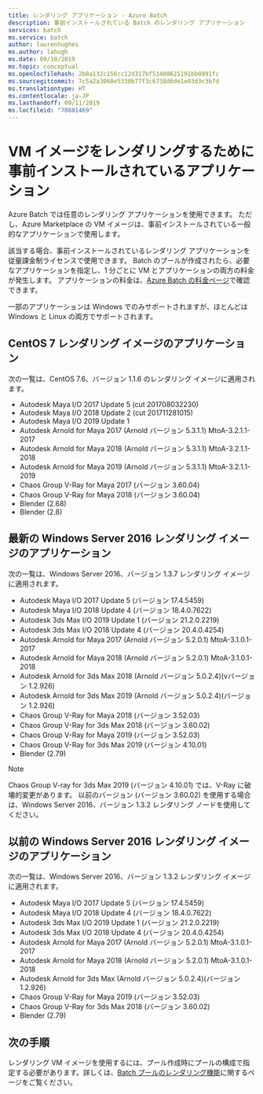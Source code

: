 ```yaml
---
title: レンダリング アプリケーション - Azure Batch
description: 事前インストールされている Batch のレンダリング アプリケーション
services: batch
ms.service: batch
author: laurenhughes
ms.author: lahugh
ms.date: 09/10/2019
ms.topic: conceptual
ms.openlocfilehash: 2b0a132c156cc12d317bf51488625191bb8091fc
ms.sourcegitcommit: 7c5a2a3068e5330b77f3c6738d6de1e03d3c3b7d
ms.translationtype: HT
ms.contentlocale: ja-JP
ms.lasthandoff: 09/11/2019
ms.locfileid: "70881469"
---
```

# <a name="pre-installed-applications-on-rendering-vm-images"></a>VM イメージをレンダリングするために事前インストールされているアプリケーション

Azure Batch では任意のレンダリング アプリケーションを使用できます。 ただし、Azure Marketplace の VM イメージは、事前インストールされている一般的なアプリケーションで使用します。

該当する場合、事前インストールされているレンダリング アプリケーションを従量課金制ライセンスで使用できます。 Batch のプールが作成されたら、必要なアプリケーションを指定し、1 分ごとに VM とアプリケーションの両方の料金が発生します。 アプリケーションの料金は、[Azure Batch の料金ページ](https://azure.microsoft.com/pricing/details/batch/#graphic-rendering)で確認できます。

一部のアプリケーションは Windows でのみサポートされますが、ほとんどは Windows と Linux の両方でサポートされます。

## <a name="applications-on-centos-7-rendering-images"></a>CentOS 7 レンダリング イメージのアプリケーション

次の一覧は、CentOS 7.6、バージョン 1.1.6 のレンダリング イメージに適用されます。

* Autodesk Maya I/O 2017 Update 5 (cut 201708032230)
* Autodesk Maya I/O 2018 Update 2 (cut 201711281015)
* Autodesk Maya I/O 2019 Update 1
* Autodesk Arnold for Maya 2017 (Arnold バージョン 5.3.1.1) MtoA-3.2.1.1-2017
* Autodesk Arnold for Maya 2018 (Arnold バージョン 5.3.1.1) MtoA-3.2.1.1-2018
* Autodesk Arnold for Maya 2019 (Arnold バージョン 5.3.1.1) MtoA-3.2.1.1-2019
* Chaos Group V-Ray for Maya 2017 (バージョン 3.60.04)
* Chaos Group V-Ray for Maya 2018 (バージョン 3.60.04)
* Blender (2.68)
* Blender (2.8)

## <a name="applications-on-latest-windows-server-2016-rendering-images"></a>最新の Windows Server 2016 レンダリング イメージのアプリケーション

次の一覧は、Windows Server 2016、バージョン 1.3.7 レンダリング イメージに適用されます。

* Autodesk Maya I/O 2017 Update 5 (バージョン 17.4.5459)
* Autodesk Maya I/O 2018 Update 4 (バージョン 18.4.0.7622)
* Autodesk 3ds Max I/O 2019 Update 1 (バージョン 21.2.0.2219)
* Autodesk 3ds Max I/O 2018 Update 4 (バージョン 20.4.0.4254)
* Autodesk Arnold for Maya 2017 (Arnold バージョン 5.2.0.1) MtoA-3.1.0.1-2017
* Autodesk Arnold for Maya 2018 (Arnold バージョン 5.2.0.1) MtoA-3.1.0.1-2018
* Autodesk Arnold for 3ds Max 2018 (Arnold バージョン 5.0.2.4)(vバージョン 1.2.926)
* Autodesk Arnold for 3ds Max 2019 (Arnold バージョン 5.0.2.4)(バージョン 1.2.926)
* Chaos Group V-Ray for Maya 2018 (バージョン 3.52.03)
* Chaos Group V-Ray for 3ds Max 2018 (バージョン 3.60.02)
* Chaos Group V-Ray for Maya 2019 (バージョン 3.52.03)
* Chaos Group V-Ray for 3ds Max 2019 (バージョン 4.10.01)
* Blender (2.79)


> [!NOTE]
> Chaos Group V-ray for 3ds Max 2019 (バージョン 4.10.01) では、V-Ray に破壊的変更があります。 以前のバージョン (バージョン 3.60.02) を使用する場合は、Windows Server 2016、バージョン 1.3.2 レンダリング ノードを使用してください。

## <a name="applications-on-previous-windows-server-2016-rendering-images"></a>以前の Windows Server 2016 レンダリング イメージのアプリケーション

次の一覧は、Windows Server 2016、バージョン 1.3.2 レンダリング イメージに適用されます。

* Autodesk Maya I/O 2017 Update 5 (バージョン 17.4.5459)
* Autodesk Maya I/O 2018 Update 4 (バージョン 18.4.0.7622)  
* Autodesk 3ds Max I/O 2019 Update 1 (バージョン 21.2.0.2219)
* Autodesk 3ds Max I/O 2018 Update 4 (バージョン 20.4.0.4254)
* Autodesk Arnold for Maya 2017 (Arnold バージョン 5.2.0.1) MtoA-3.1.0.1-2017
* Autodesk Arnold for Maya 2018 (Arnold バージョン 5.2.0.1) MtoA-3.1.0.1-2018
* Autodesk Arnold for 3ds Max (Arnold バージョン 5.0.2.4)(バージョン 1.2.926)
* Chaos Group V-Ray for Maya 2019 (バージョン 3.52.03)
* Chaos Group V-Ray for 3ds Max 2018 (バージョン 3.60.02)
* Blender (2.79)

## <a name="next-steps"></a>次の手順

レンダリング VM イメージを使用するには、プール作成時にプールの構成で指定する必要があります。詳しくは、[Batch プールのレンダリング機能](https://docs.microsoft.com/azure/batch/batch-rendering-functionality#batch-pools)に関するページをご覧ください。
